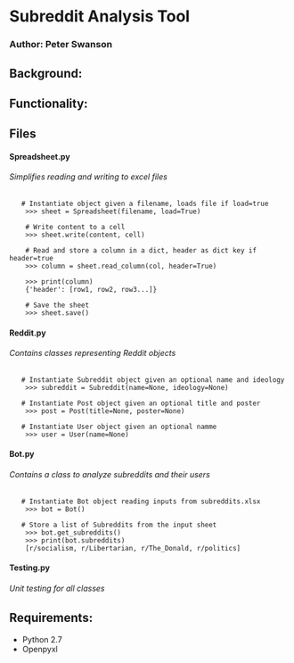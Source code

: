 # Subreddit Analysis Tool
### Author: Peter Swanson

## Background:

## Functionality:

## Files
#### Spreadsheet.py
###### Simplifies reading and writing to excel files
``` 
   # Instantiate object given a filename, loads file if load=true
    >>> sheet = Spreadsheet(filename, load=True)
    
    # Write content to a cell
    >>> sheet.write(content, cell) 
    
    # Read and store a column in a dict, header as dict key if header=true 
    >>> column = sheet.read_column(col, header=True)
    
    >>> print(column)
    {'header': [row1, row2, row3...]}
    
    # Save the sheet
    >>> sheet.save()
```

#### Reddit.py
###### Contains classes representing Reddit objects
``` 
   # Instantiate Subreddit object given an optional name and ideology
    >>> subreddit = Subreddit(name=None, ideology=None)
    
   # Instantiate Post object given an optional title and poster
    >>> post = Post(title=None, poster=None)
    
   # Instantiate User object given an optional namme
    >>> user = User(name=None)
```        

#### Bot.py
###### Contains a class to analyze subreddits and their users
``` 
   # Instantiate Bot object reading inputs from subreddits.xlsx
    >>> bot = Bot()
    
   # Store a list of Subreddits from the input sheet
    >>> bot.get_subreddits()
    >>> print(bot.subreddits)
    [r/socialism, r/Libertarian, r/The_Donald, r/politics]
```        

#### Testing.py
###### Unit testing for all classes

## Requirements:
- Python 2.7
- Openpyxl